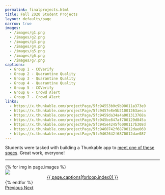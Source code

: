 ```yaml
---
permalink: finalprojects.html
title: Fall 2020 Student Projects
layout: defaults/page
narrow: true
images:
  - /images/g1.png
  - /images/g2.png
  - /images/g3.png
  - /images/g4.png
  - /images/g5.png
  - /images/g6.png
  - /images/g7.png
captions:
  - Group 1 - COVerify
  - Group 2 - Quarantine Quality
  - Group 3 - Quarantine Quality
  - Group 4 - Quarantine Quality
  - Group 5 - COVerify
  - Group 6 - Crowd Alert
  - Group 7 - Crowd Alert
links:
  - https://x.thunkable.com/projectPage/5fc94553b0c9b90011a373e0
  - https://x.thunkable.com/projectPage/5fc9457e8e5b21001263aeca
  - https://x.thunkable.com/projectPage/5fc9459da34a4a001313768a
  - https://x.thunkable.com/projectPage/5fc945be847af700129d845a
  - https://x.thunkable.com/projectPage/5fc945e4245f6000117b308d
  - https://x.thunkable.com/projectPage/5fc9460742f6870012dae060
  - https://x.thunkable.com/projectPage/5fc9462642f6870012dae087
---
```


Students were tasked with building a Thunkable app to <a href="/files/thunkable_final.pdf" target="_blank">meet one of these specs</a>. Great work, everyone!

<hr>

<!-- <div style="width: 300px"> -->
<div>
    <div id="carouselExampleControls" class="carousel slide mb-4" data-ride="carousel">
        <div class="carousel-inner">
            {% for img in page.images %}
                <div class="carousel-item {% if forloop.first %}active{% endif %}">
                    <div class="card mb-3">
                        <img src="{{ img }}" class="d-block w-100">
                        <div class="card-body bg-light">
                            <div class="card-text" style="text-align: center">
                                <a href="{{ page.links[forloop.index0] }}" target="_blank">{{ page.captions[forloop.index0] }}</a>
                            </div>
                        </div>
                    </div>
                </div>
            {% endfor %}
        </div>
        <a class="carousel-control-prev" href="#carouselExampleControls" role="button" data-slide="prev">
            <span class="carousel-control-prev-icon" aria-hidden="true"></span>
            <span class="sr-only">Previous</span>
        </a>
        <a class="carousel-control-next" href="#carouselExampleControls" role="button" data-slide="next">
            <span class="carousel-control-next-icon" aria-hidden="true"></span>
            <span class="sr-only">Next</span>
        </a>
    </div>
</div>
